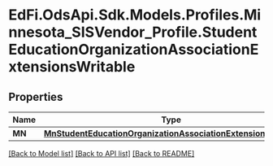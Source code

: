 # EdFi.OdsApi.Sdk.Models.Profiles.Minnesota_SISVendor_Profile.StudentEducationOrganizationAssociationExtensionsWritable
## Properties

Name | Type | Description | Notes
------------ | ------------- | ------------- | -------------
**MN** | [**MnStudentEducationOrganizationAssociationExtensionWritable**](MnStudentEducationOrganizationAssociationExtensionWritable.md) |  | [optional] 

[[Back to Model list]](../README.md#documentation-for-models) [[Back to API list]](../README.md#documentation-for-api-endpoints) [[Back to README]](../README.md)


